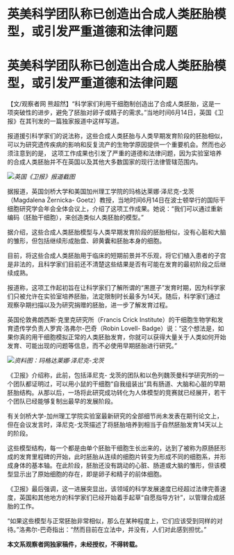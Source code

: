 # 英美科学团队称已创造出合成人类胚胎模型，或引发严重道德和法律问题

# 英美科学团队称已创造出合成人类胚胎模型，或引发严重道德和法律问题

【文/观察者网
熊超然】“科学家们利用干细胞制创造出了合成人类胚胎，这是一项突破性的进步，避免了胚胎对卵子或精子的需求。”当地时间6月14日，英国《卫报》在其刊发的一篇独家报道中这样写道。

报道援引科学家们的说法称，这些合成人类胚胎与人类早期发育阶段的胚胎相似，可以为研究遗传疾病的影响和反复流产的生物学原因提供一个重要机会。然而也必须注意到的是，
这项工作成果也引发了严重的道德和法律问题，因为实验室培养的合成人类胚胎并不在英国以及其他大多数国家的现行法律管辖范围内。

![](https://inews.gtimg.com/newsapp_bt/0/15806398685/1000)_英国《卫报》报道截图_

据报道，英国剑桥大学和美国加州理工学院的玛格达莱娜·泽尼克-戈茨（Magdalena Żernicka-
Goetz）教授，当地时间6月14日在波士顿举行的国际干细胞研究学会年会全体会议上，介绍了这项工作成果。她说：“我们可以通过重新编码（胚胎干细胞），来创造类似人类胚胎的模型。”

据介绍，这些合成人类胚胎模型与人类早期发育阶段的胚胎相似，没有心脏和大脑的雏形，但包括继续形成胎盘、卵黄囊和胚胎本身的细胞。

目前，将这些合成人类胚胎用于临床的短期前景并不乐观，将它们植入患者的子宫是非法的，且科学家们目前还不清楚这些结果是否有可能在发育的最初阶段之后继续成熟。

报道称，这项工作起初旨在让科学家们了解所谓的“黑匣子”发育时期，因为科学家们只被允许在实验室培养胚胎，法定限制时长最多为14天。随后，科学家们通过观察孕期扫描以及为研究捐赠的胚胎，进一步了解发育过程。

英国伦敦弗朗西斯·克里克研究所（Francis Crick Institute）的干细胞生物学和发育遗传学负责人罗宾·洛弗尔-巴奇（Robin
Lovell-
Badge）说：“这个想法是，如果你真的用干细胞模拟正常的人类胚胎发育，你就可以获得大量关于人类如何开始发育、可能出现的问题等信息，而不必使用早期胚胎进行研究。”

![](https://inews.gtimg.com/newsapp_bt/0/15806398689/1000)_资料图：玛格达莱娜·泽尼克-戈茨_

《卫报》介绍称，此前，包括泽尼克-
戈茨的团队和以色列魏茨曼科学研究所的一个团队都证明过，可以用小鼠的干细胞“自我组装出”具有肠道、大脑和心脏的早期胚胎结构。从那以后，一场将此研究成功转化为人体模型的竞赛就已经展开，若干个团队已经能够复制出最早的发展阶段。

有关剑桥大学-加州理工学院实验室最新研究的全部细节尚未发表在期刊论文上，但在会议发言时，泽尼克-戈茨描述了将胚胎培养到相当于自然胚胎发育14天以上的阶段。

这些模型结构，每一个都是由单个胚胎干细胞生长出来的，达到了被称为原肠胚形成的发育里程碑的开始，此时胚胎从连续的细胞片转变为形成不同的细胞系，并形成身体的基本轴。在此阶段，胚胎还没有跳动的心脏、肠道或大脑的雏形，但该模型显示出了原始细胞的存在，即是卵子和精子的前体细胞。

《卫报》最后强调，这一进展突显出，该领域的科学发展速度已经超过法律完善速度，英国和其他地方的科学家们已经开始着手起草“自愿指导方针”，以管理合成胚胎的工作。

“如果这些模型与正常胚胎非常相似，那么在某种程度上，它们应该受到同样的对待。”洛弗尔-巴奇指出：“然而目前在立法中，并没有，人们对此感到担忧。”

**本文系观察者网独家稿件，未经授权，不得转载。**

